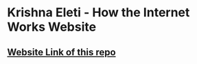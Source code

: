 # Krishna Eleti - How the Internet Works Website

## [Website Link of this repo](https://krishnaeleti.github.io/HowTheInternetWorks/)